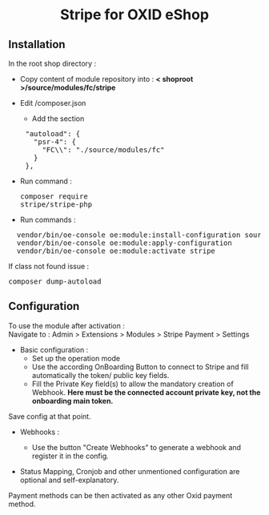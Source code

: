 <h1 style="text-align: center">Stripe for OXID eShop</h1>

## Installation

In the root shop directory :

- Copy content of module repository into : **< shoproot >/source/modules/fc/stripe**

- Edit <shoproot>/composer.json
  - Add the section
<pre>
    "autoload": {
      "psr-4": {
        "FC\\": "./source/modules/fc"
      }
    },
</pre>
- Run command : <pre>composer require stripe/stripe-php</pre>

- Run commands : 
<pre>
  vendor/bin/oe-console oe:module:install-configuration source/modules/fc/stripe
  vendor/bin/oe-console oe:module:apply-configuration
  vendor/bin/oe-console oe:module:activate stripe
</pre>

If class not found issue : <pre>composer dump-autoload</pre>

## Configuration
To use the module after activation : \
Navigate to : Admin > Extensions > Modules > Stripe Payment > Settings

- Basic configuration :
  - Set up the operation mode
  - Use the according OnBoarding Button to connect to Stripe and fill automatically the token/ public key fields.
  - Fill the Private Key field(s) to allow the mandatory creation of Webhook. **Here must be the connected account private key, not the onboarding main token.**

Save config at that point.

- Webhooks :
  - Use the button "Create Webhooks" to generate a webhook and register it in the config.


- Status Mapping, Cronjob and other unmentioned configuration are optional and self-explanatory.


Payment methods can be then activated as any other Oxid payment method.